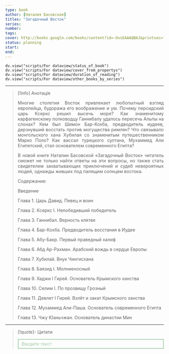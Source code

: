 ```yaml
---
type: book
author: [Наталия Басовская]
titles: "Загадочный Восток"
series:
number:
tags:
cover: http://books.google.com/books/content?id=-OxsEAAAQBAJ&printsec=frontcover&img=1&zoom=1&edge=curl&source=gbs_api
status: planning
start:
end:
---
```

```dataviewjs
dv.view("scripts/For dataview/status_of_book")
dv.view("scripts/For dataview/cover_from_propertys")
dv.view("scripts/For dataview/duration_of_reading")
dv.view("scripts/For dataview/other_books_by_series")
```
---

>[!info] Анотація
> <p align="justify">Многие столетия Восток привлекает любопытный взгляд европейца, будоража его воображение и ум. Почему персидский царь Ксеркс решил высечь море? Как знаменитому карфагенскому полководцу Ганнибалу удалось пересечь Альпы на слонах? Кем был Шимон Бар-Кохба, предводитель иудеев, дерзнувший восстать против могущества римлян? Что связывало монгольского хана Хубилая со знаменитым путешественником Марко Поло? Как вассал турецкого султана, Мухаммед Али Египетский, стал основателем современного Египта?</p>
> <p align="justify">В новой книге Наталии Басовской «Загадочный Восток» читатель сможет не только найти ответы на эти вопросы, но также стать свидетелем захватывающих приключений и судеб невероятных людей, однажды живших под палящим солнцем востока.</p>
> <p align="justify">Содержание:</p>
> <p align="justify">Введение</p>
> <p align="justify">Глава 1. Царь Давид. Певец и воин</p>
> <p align="justify">Глава 2. Ксеркс I. Непобедивший победитель</p>
> <p align="justify">Глава 3. Ганнибал. Верность клятве</p>
> <p align="justify">Глава 4. Бар-Кохба. Предводитель восстания в Иудее</p>
> <p align="justify">Глава 5. Абу-Бакр. Первый праведный халиф</p>
> <p align="justify">Глава 6. Абд Ар-Рахман. Арабский вождь в сердце Европы</p>
> <p align="justify">Глава 7. Хубилай. Внук Чингисхана</p>
> <p align="justify">Глава 8. Баязид I. Молниеносный</p>
> <p align="justify">Глава 9. Хаджи I Гирей. Основатель Крымского ханства</p>
> <p align="justify">Глава 10. Селим I. По прозвищу Грозный</p>
> <p align="justify">Глава 11. Девлет I Гирей. Взлёт и закат Крымского ханства</p>
> <p align="justify">Глава 12. Мухаммед Али-Паша. Основатель современного Египта</p>
> <p align="justify">Глава 13. Чжу Юаньчжан. Основатель династии Мин</p>

---

>[!quote]- Цитати
><div align="justify" style="border: 2px solid #A0CAA6; padding: 5px 10px 5px 10px; font-style: italic; color: #A0CAA6 ">Введите текст</div>